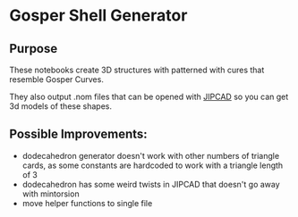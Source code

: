 # Gosper Shell Generator

## Purpose

These notebooks create 3D structures with patterned with cures that resemble Gosper Curves.

They also output .nom files that can be opened with [JIPCAD](https://jipcad.github.io/) so you can get 3d models of these shapes.

## Possible Improvements:
- dodecahedron generator doesn't work with other numbers of triangle cards, as some constants are hardcoded to work with a triangle length of 3
- dodecahedron has some weird twists in JIPCAD that doesn't go away with mintorsion
- move helper functions to single file
